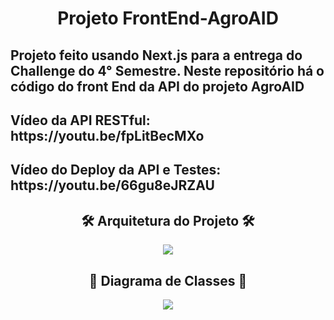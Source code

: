 
<h1 align="center">Projeto FrontEnd-AgroAID</h1>

<h2> Projeto feito usando Next.js para a entrega do Challenge do 4° Semestre. Neste repositório há o código do front End da API do projeto AgroAID </h2>

<h2> Vídeo da API RESTful: https://youtu.be/fpLitBecMXo  </h2>
<h2> Vídeo do Deploy da API e Testes: https://youtu.be/66gu8eJRZAU  </h2>

<h2 align="center">🛠 Arquitetura do Projeto 🛠</h2>
<div align="center">
    <img height src="https://cdn.discordapp.com/attachments/946468431794954250/1150476968010186843/Arquitetura_do_Projeto_AgroAID.png"/>
</div>

<h2 align="center">🧾 Diagrama de Classes 🧾</h2>
<div align="center">
    <img height src="https://cdn.discordapp.com/attachments/946468431794954250/1150486933470978120/Diagrama_de_Classe_AgroAID.png"/>
</div>
